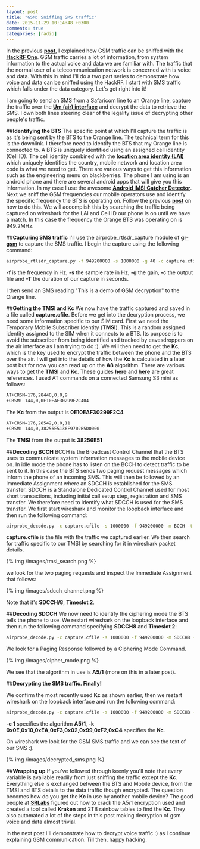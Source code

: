 ```yaml
---
layout: post
title: "GSM: Sniffing SMS traffic"
date: 2015-11-29 10:14:48 +0300
comments: true
categories: [radio]
---
```

In the previous <a href="https://www.ckn.io/blog/2015/11/01/sniffing-gsm-traffic/" target="_blank">**post**</a>, I explained how GSM traffic can be sniffed with the <a href="https://www.ckn.io/blog/2015/10/11/the-hackrf-one-first-steps/" target="_blank">**HackRF One**</a>. GSM traffic carries a lot of information, from system information to the actual voice and data we are familiar with. The traffic that the normal user of a telecommunication network is concerned with is voice and data. With this in mind I'll do a two part series to demonstrate how voice and data can be sniffed using the HackRF. I start with SMS traffic which falls under the data category. Let's get right into it!

<!--more-->

I am going to send an SMS from a Safaricom line to an Orange line, capture the traffic over the <a href="https://en.wikipedia.org/wiki/Um_interface" target="_blank">**Um (air) interface**</a> and decrypt the data to retrieve the SMS. I own both lines steering clear of the legality issue of decrypting other people's traffic.

##**Identifying the BTS**
The specific point at which I'll capture the traffic is as it's being sent by the BTS to the Orange line. The technical term for this is the downlink. I therefore need to identify the BTS that my Orange line is connected to. A BTS is uniquely identified using an assigned cell identity (Cell ID). The cell identity combined with the <a href="https://en.wikipedia.org/wiki/Location_area_identity" target="_blank">**location area identity (LAI)**</a> which uniquely identifies the country, mobile network and location area code is what we need to get. There are various ways to get this information such as the engineering menu on blackberries. The phone I am using is an android phone and there are several android apps that will give you this information. In my case I use the awesome <a href="https://github.com/SecUpwN/Android-IMSI-Catcher-Detector" target="_blank">**Android IMSI Catcher Detector**</a>.
Next we sniff the GSM frequencies our mobile operators use and identify the specific frequency the BTS is operating on. Follow the previous <a href="https://www.ckn.io/blog/2015/11/01/sniffing-gsm-traffic/" target="_blank">**post**</a> on how to do this. We will accomplish this by searching the traffic being captured on wireshark for the LAI and Cell ID our phone is on until we have a match. In this case the frequency the Orange BTS was operating on is 949.2MHz.

##**Capturing SMS traffic**
I'll use the airprobe_rtlsdr_capture module of <a href="https://github.com/ptrkrysik/gr-gsm" target="_blank">**gr-gsm**</a> to capture the SMS traffic. I begin the capture using the following command:

```bash
airprobe_rtlsdr_capture.py -f 949200000 -s 1000000 -g 40 -c capture.cfile -T 60
```

**-f** is the frequency in Hz, **-s** the sample rate in Hz, **-g** the gain, **-c** the output file and **-T** the duration of our capture in seconds.

I then send an SMS reading "This is a demo of GSM decryption" to the Orange line. 

##**Getting the TMSI and Kc**
We now have the traffic captured and saved in a file called **capture.cfile**. Before we get into the decryption process, we need some information specific to our SIM card.
First we need the Temporary Mobile Subscriber Identity (**TMSI**). This is a random assigned identity assigned to the SIM when it connects to a BTS. Its purpose is to avoid the subscriber from being identified and tracked by eavesdroppers on the air interface as I am trying to do :). 
We will then need to get the **Kc**, which is the key used to encrypt the traffic between the phone and the BTS over the air. I will get into the details of how the **Kc** is calculated in a later post but for now you can read up on the **A8** algorithm.
There are various ways to get the **TMSI** and **Kc**. These guides <a href="http://domonkos.tomcsanyi.net/?p=369" target="_blank">**here**</a> and <a href="http://openbsc.osmocom.org/trac/wiki/A5_GSM_AT_tricks" target="_blank">**here**</a> are great references.
I used AT commands on a connected Samsung S3 mini as follows:

```bash
AT+CRSM=176,28448,0,0,9
+CRSM: 144,0,0E10EAF30299F2C404
```
The **Kc** from the output is **0E10EAF30299F2C4**

```bash
AT+CRSM=176,28542,0,0,11
+CRSM: 144,0,38256E5136F9702B5D0000
```
The **TMSI** from the output is **38256E51**

##**Decoding BCCH**
BCCH is the Broadcast Control Channel that the BTS uses to communicate system information messages to the mobile device on. 
In idle mode the phone has to listen on the BCCH to detect traffic to be sent to it.
In this case the BTS sends two paging request messages which inform the phone of an incoming SMS.
This will then be followed by an Immediate Assignment where an SDCCH is established for the SMS transfer.
SDCCH is a Standalone Dedicated Control Channel used for most short transactions, including initial call setup step, registration and SMS transfer.
We therefore need to identify what SDCCH is used for the SMS transfer. 
We first start wireshark and monitor the loopback interface and then run the following command:

```bash
airprobe_decode.py -c capture.cfile -s 1000000 -f 949200000 -m BCCH -t 0
```
**capture.cfile** is the file with the traffic we captured earlier.
We then search for traffic specific to our TMSI by searching for it in wireshark packet details.

{% img /images/tmsi_search.png %}

we look for the two paging requests and inspect the Immediate Assignment that follows:

{% img /images/sdcch_channel.png %}

Note that it's **SDCCH/8**, **Timeslot 2**.

##**Decoding SDCCH**
We now need to identify the ciphering mode the BTS tells the phone to use. 
We restart wireshark on the loopback interface and then run the following command specifying **SDCCH8** and **Timeslot 2**:

```bash
airprobe_decode.py -c capture.cfile -s 1000000 -f 949200000 -m SDCCH8 -t 2
```

We look for a Paging Response followed by a Ciphering Mode Command.

{% img /images/cipher_mode.png %}

We see that the algorithm in use is **A5/1** (more on this in a later post).

##**Decrypting the SMS traffic. Finally!**

We confirm the most recently used **Kc** as shown earlier, then we restart wireshark on the loopback interface and run the following command:

```bash
airprobe_decode.py -c capture.cfile -s 1000000 -f 949200000 -m SDCCH8 -t 2 -e 1 -k 0x0E,0x10,0xEA,0xF3,0x02,0x99,0xF2,0xC4
```
**-e 1** specifies the algorithm **A5/1**, **-k 0x0E,0x10,0xEA,0xF3,0x02,0x99,0xF2,0xC4** specifies the **Kc**.

On wireshark we look for the GSM SMS traffic and we can see the text of our SMS :).

{% img /images/decrypted_sms.png %}

##**Wrapping up**
If you've followed through keenly you'll note that every variable is available readily from just sniffing the traffic except the **Kc**. Everything else is exchanged between the BTS and Mobile device, from the TMSI and BTS details to the data traffic though encrypted. The question becomes how do you get the **Kc** in use by another mobile device? The good people at <a href="https://srlabs.de/decrypting_gsm/" target="_blank">**SRLabs**</a> figured out how to crack the A5/1 encryption used and created a tool called **Kraken** and 2TB rainbow tables to find the **Kc**.
They also automated a lot of the steps in this post making decryption of gsm voice and data almost trivial.

In the next post I'll demonstrate how to decrypt voice traffic :) as I continue explaining GSM communication.
Till then, happy hacking. 
